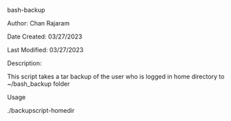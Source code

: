 bash-backup

Author: Chan Rajaram

Date Created: 03/27/2023

Last Modified: 03/27/2023

Description:

This script takes a tar backup of the user who is logged in home directory to ~/bash_backup folder

Usage

./backupscript-homedir

